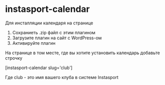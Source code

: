 # instasport-calendar

Для инсталляции календаря на странице
1. Сохраниеть .zip файл с этим плагином
2. Загрузите плагин на сайт с WordPress-ом
3. Активируйте плагин

На странице в том месте, где вы хотите установить календарь добавьте строчку

[instasport-calendar slug='club']

Где club - это имя вашего клуба в системе Instasport
